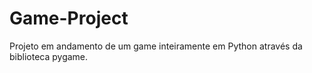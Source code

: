 # Game-Project
Projeto em andamento de um game inteiramente em Python através da biblioteca pygame.
